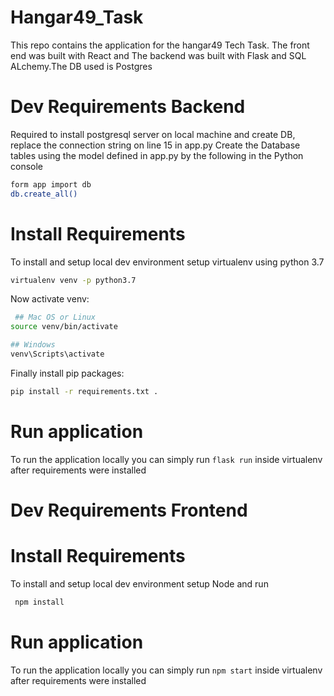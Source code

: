 # Hangar49_Task
This repo contains the application for the hangar49 Tech Task. The front end was built with React and The backend was built with Flask and SQL ALchemy.The DB used is Postgres 

# Dev Requirements Backend
Required to install postgresql server on local machine and create DB, replace the connection string on line 15 in app.py
Create the Database tables using the model defined in app.py by the following in the Python console

```bash
form app import db
db.create_all()

```


# Install Requirements 
To install and setup local dev environment setup virtualenv using python 3.7
```bash
virtualenv venv -p python3.7
```

Now activate venv:
```bash 
 ## Mac OS or Linux
source venv/bin/activate

## Windows 
venv\Scripts\activate
```

Finally install pip packages:
```bash
pip install -r requirements.txt .
```

# Run application
To run the application locally you can simply run `flask run` inside virtualenv after requirements were installed

# Dev Requirements Frontend

# Install Requirements 
To install and setup local dev environment setup Node and run
```bash
 npm install
```

# Run application
To run the application locally you can simply run `npm start` inside virtualenv after requirements were installed


 
 
